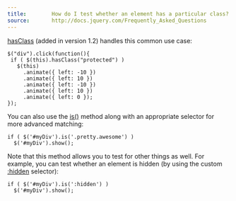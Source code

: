 ```yaml
---
title:        How do I test whether an element has a particular class?
source:       http://docs.jquery.com/Frequently_Asked_Questions
---
```


[hasClass](http://api.jquery.com/hasClass/) (added in version 1.2) handles this common use case:

```
$("div").click(function(){
 if ( $(this).hasClass("protected") )
   $(this)
     .animate({ left: -10 })
     .animate({ left: 10 })
     .animate({ left: -10 })
     .animate({ left: 10 })
     .animate({ left: 0 });
});
```

You can also use the [is()](http://api.jquery.com/is/) method along with an appropriate selector for more advanced matching:

```
if ( $('#myDiv').is('.pretty.awesome') )
  $('#myDiv').show();
```

Note that this method allows you to test for other things as well. For example, you can test whether an element is hidden (by using the custom [:hidden](http://api.jquery.com/hidden-selector/) selector):

```
if ( $('#myDiv').is(':hidden') )
  $('#myDiv').show();
```